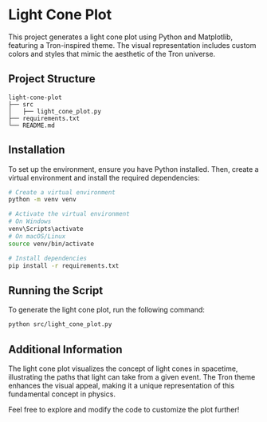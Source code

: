 # Light Cone Plot

This project generates a light cone plot using Python and Matplotlib, featuring a Tron-inspired theme. The visual representation includes custom colors and styles that mimic the aesthetic of the Tron universe.

## Project Structure

```
light-cone-plot
├── src
│   ├── light_cone_plot.py
├── requirements.txt
└── README.md
```

## Installation

To set up the environment, ensure you have Python installed. Then, create a virtual environment and install the required dependencies:

```bash
# Create a virtual environment
python -m venv venv

# Activate the virtual environment
# On Windows
venv\Scripts\activate
# On macOS/Linux
source venv/bin/activate

# Install dependencies
pip install -r requirements.txt
```

## Running the Script

To generate the light cone plot, run the following command:

```bash
python src/light_cone_plot.py
```

## Additional Information

The light cone plot visualizes the concept of light cones in spacetime, illustrating the paths that light can take from a given event. The Tron theme enhances the visual appeal, making it a unique representation of this fundamental concept in physics.

Feel free to explore and modify the code to customize the plot further!